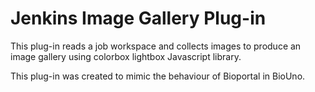 # Jenkins Image Gallery Plug-in

This plug-in reads a job workspace and collects images to produce an image 
gallery using colorbox lightbox Javascript library.

This plug-in was created to mimic the behaviour of Bioportal in BioUno.
